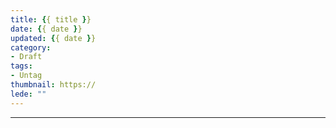 ```yaml
---
title: {{ title }}
date: {{ date }}
updated: {{ date }}
category:
- Draft
tags:
- Untag
thumbnail: https://
lede: ""
---
```

------
<!--more-->

